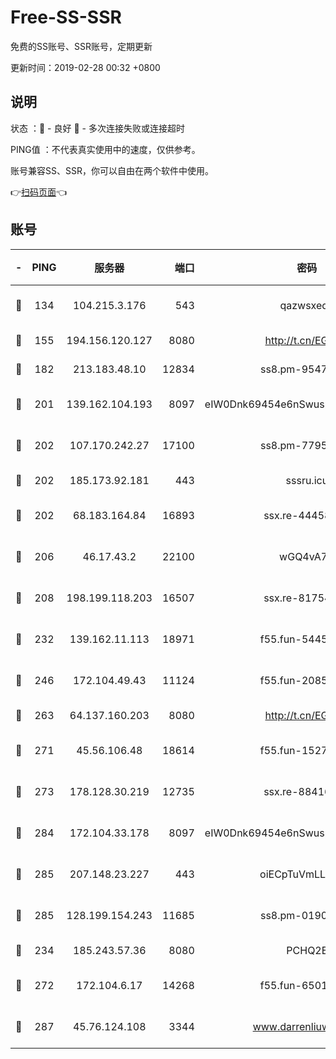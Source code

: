# Free-SS-SSR

免费的SS账号、SSR账号，定期更新

更新时间：2019-02-28 00:32 +0800

## 说明

状态     ：🙂 - 良好 🙁 - 多次连接失败或连接超时

PING值   ：不代表真实使用中的速度，仅供参考。

账号兼容SS、SSR，你可以自由在两个软件中使用。

👉[扫码页面](https://liesauer.github.io/free-ss-ssr.github.io/)👈

## 账号

|-|PING|服务器|端口|密码|加密方式|区域|
|:----:|:----:|:-----:|-----:|:----:|:----:|:----:|
|🙂|134|104.215.3.176|543|qazwsxedc|aes-256-gcm|JP|
|🙂|155|194.156.120.127|8080|http://t.cn/EGJIyrl|rc4-md5|RU|
|🙂|182|213.183.48.10|12834|ss8.pm-95470705|rc4-md5|RU|
|🙂|201|139.162.104.193|8097|eIW0Dnk69454e6nSwuspv9DmS201tQ0D|aes-256-cfb|JP|
|🙂|202|107.170.242.27|17100|ss8.pm-77954051|aes-256-cfb|US|
|🙂|202|185.173.92.181|443|sssru.icu|rc4-md5|RU|
|🙂|202|68.183.164.84|16893|ssx.re-44458033|aes-256-cfb|US|
|🙂|206|46.17.43.2|22100|wGQ4vA7D|aes-256-gcm|RU|
|🙂|208|198.199.118.203|16507|ssx.re-81754626|aes-256-cfb|US|
|🙂|232|139.162.11.113|18971|f55.fun-54452704|aes-256-cfb|SG|
|🙂|246|172.104.49.43|11124|f55.fun-20858205|aes-256-cfb|SG|
|🙂|263|64.137.160.203|8080|http://t.cn/EGJIyrl|rc4-md5|CA|
|🙂|271|45.56.106.48|18614|f55.fun-15279736|aes-256-cfb|US|
|🙂|273|178.128.30.219|12735|ssx.re-88416834|aes-256-cfb|SG|
|🙂|284|172.104.33.178|8097|eIW0Dnk69454e6nSwuspv9DmS201tQ0D|aes-256-cfb|SG|
|🙂|285|207.148.23.227|443|oiECpTuVmLLxk4Ts|aes-256-cfb|US|
|🙂|285|128.199.154.243|11685|ss8.pm-01906462|aes-256-cfb|SG|
|🙂|234|185.243.57.36|8080|PCHQ2E|rc4-md5|US|
|🙂|272|172.104.6.17|14268|f55.fun-65015566|aes-256-cfb|US|
|🙂|287|45.76.124.108|3344|www.darrenliuwei.com|aes-256-cfb|AU|
